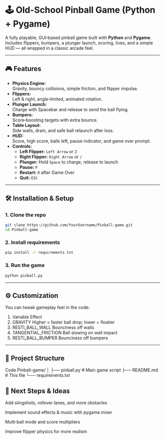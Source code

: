 # 🕹 Old-School Pinball Game (Python + Pygame)

A fully playable, GUI‑based pinball game built with **Python** and **Pygame**.  
Includes flippers, bumpers, a plunger launch, scoring, lives, and a simple HUD — all wrapped in a classic arcade feel.

---

## 🎮 Features

- **Physics Engine:**  
  Gravity, bouncy collisions, simple friction, and flipper impulse.
- **Flippers:**  
  Left & right, angle‑limited, animated rotation.
- **Plunger Launch:**  
  Charge with Spacebar and release to send the ball flying.
- **Bumpers:**  
  Score‑boosting targets with extra bounce.
- **Table Layout:**  
  Side walls, drain, and safe ball relaunch after loss.
- **HUD:**  
  Score, high score, balls left, pause indicator, and game over prompt.
- **Controls:**  
  - **Left Flipper:** `Left Arrow` or `Z`  
  - **Right Flipper:** `Right Arrow` or `/`  
  - **Plunger:** Hold `Space` to charge, release to launch  
  - **Pause:** `P`  
  - **Restart:** `R` after Game Over  
  - **Quit:** `ESC`

---

## 🛠 Installation & Setup

### 1. Clone the repo
```bash
git clone https://github.com/YourUsername/Pinball-game.git
cd Pinball-game
```

### 2. Install requirements
```bash
pip install -r requirements.txt
```

### 3. Run the game
```bash
python pinball.py
```

---

## ⚙️ Customization
You can tweak gameplay feel in the code:

1. Variable	Effect
2. GRAVITY	Higher = faster ball drop; lower = floatier
3. RESTI_BALL_WALL	Bounciness off walls
4. TANGENTIAL_FRICTION	Ball slowing on wall impact
5. RESTI_BALL_BUMPER	Bounciness off bumpers

---

## 📂 Project Structure
Code
Pinball-game/
│
├── pinball.py      # Main game script
├── README.md       # This file
└── requirements.txt 


## 🎯 Next Steps & Ideas
Add slingshots, rollover lanes, and more obstacles

Implement sound effects & music with pygame.mixer

Multi‑ball mode and score multipliers

Improve flipper physics for more realism

